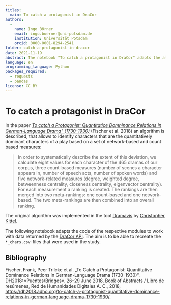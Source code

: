 ```yaml
---
titles:
  main: To catch a protagonist in DraCor
authors:
  -
    name: Ingo Börner
    email: ingo.boerner@uni-potsdam.de
    institution: Universität Potsdam
    orcid: 0000-0001-8294-2541
folder: catch-a-protagonist-in-dracor
date: 2021-11-19
abstract: The notebook "To catch a protagonist in DraCor" adapts the algorithm to identify quantitatively dominant characters presented in the paper "To catch a protagonist" by Fischer et al. for the DraCor API.
language: en
programming_language: Python
packages_required:
  - requests
  - pandas
license: CC BY
---
```


# To catch a protagonist in DraCor

In the paper [*To catch a Protagonist: Quantitatice Domninance Relations in German-Language Drama" (1730-1930)*](https://dh-abstracts.library.cmu.edu/works/6281) (Fischer et al. 2018) an algorithm is described, that allows to identify characters that are the quantitatively dominant characters of a play based on a set of network-based and count based measures:

> In order to systematically describe the extent of this deviation, we calculate eight values for each character of the 465 dramas of our corpus, three count-based measures (number of scenes a character appears in, number of speech acts, number of spoken words) and five network-related measures (degree, weighted degree, betweenness centrality, closeness centrality, eigenvector centrality). For each measurement a ranking is created. The rankings are then merged into two meta-rankings: one count-based and one network-based. The two meta-rankings are then combined into an overall ranking.

The original algorithm was implemented in the tool [Dramavis](https://github.com/lehkost/dramavis) by [Christopher Kittel](https://github.com/chreman). 

The following notebook adapts the code of the respective modules to work with data returned by the [DraCor API](https://dracor.org/doc/api). The aim is to be able to recreate the `*_chars.csv`-files that were used in the study.

## Bibliography
Fischer, Frank, Peer Trilcke et al. „To Catch a Protagonist: Quantitative Dominance Relations in German-Language Drama (1730–1930)“. DH2018: »Puentes/Bridges«. 26–29 June 2018. Book of Abstracts / Libro de resúmenes, Red de Humanidades Digitales A. C., 2018, https://dh2018.adho.org/to-catch-a-protagonist-quantitative-dominance-relations-in-german-language-drama-1730-1930/.
